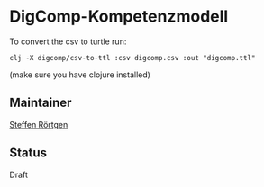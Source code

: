# DigComp-Kompetenzmodell

To convert the csv to turtle run:

`clj -X digcomp/csv-to-ttl :csv digcomp.csv :out "digcomp.ttl"`

(make sure you have clojure installed)


## Maintainer

[Steffen Rörtgen](mailto:steffen.roertgen@hbz-nrw.de)

## Status

Draft
